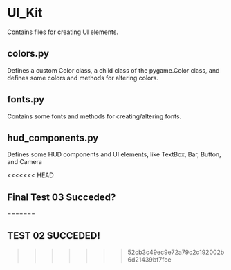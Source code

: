 # UI_Kit
Contains files for creating UI elements.

## colors.py
Defines a custom Color class, a child class of the pygame.Color class, and defines some colors and methods for altering colors.

## fonts.py
Contains some fonts and methods for creating/altering fonts.

## hud_components.py
Defines some HUD components and UI elements, like TextBox, Bar, Button, and Camera

<<<<<<< HEAD
## Final Test 03 Succeded?
=======
## TEST 02 SUCCEDED!
>>>>>>> 52cb3c49ec9e72a79c2c192002b6d21439bf7fce
